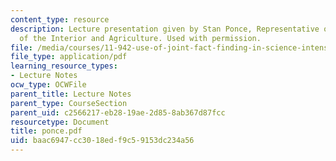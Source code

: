 ```yaml
---
content_type: resource
description: Lecture presentation given by Stan Ponce, Representative of the Secretary
  of the Interior and Agriculture. Used with permission.
file: /media/courses/11-942-use-of-joint-fact-finding-in-science-intensive-policy-disputes-part-ii-spring-2004/baac6947cc3018edf9c59153dc234a56_ponce.pdf
file_type: application/pdf
learning_resource_types:
- Lecture Notes
ocw_type: OCWFile
parent_title: Lecture Notes
parent_type: CourseSection
parent_uid: c2566217-eb28-19ae-2d85-8ab367d87fcc
resourcetype: Document
title: ponce.pdf
uid: baac6947-cc30-18ed-f9c5-9153dc234a56
---
```

